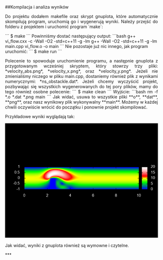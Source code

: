 ##Kompilacja i analiza wyników
<p align="justify">Do projektu dodałem makefile oraz skrypt gnuplota, które automatycznie skompilują program, uruchomią go i wygenerują wyniki.  
Należy przejść do folderu z projektem i uruchomić program `make`:</p>
```
$ make
```
Powinniśmy dostać następujący output:
```bash
g++ vi_flow.cxx -c -Wall -O2 -std=c++11 -g -lm
g++ -Wall -O2 -std=c++11 -g -lm main.cpp vi_flow.o -o main
```
Nie pozostaje już nic innego, jak program uruchomić:
```
$ make run
```
<p align="justify">Polecenie to spowoduje uruchomienie programu, a następnie gnuplota z przygotowanym wcześniej skryptem, który stowrzy trzy pliki: *velocity_abs.png*, *velocity_x.png*, oraz *velocity_y.png*. Jeżeli nie zmienialiśmy niczego w pliku main.cpp, dostaniemy również plik z wynikami numerycznymi: *ns_obstackle.dat*.  
Jeżeli chcemy wyczyścić projekt, pozbywając się wszystkich wygenerowanych do tej pory plików, mamy do tego również osobne polecenie:
```
$ make clean
```
Wyjście:
```bash
rm -f *.o *.dat *.png main
```
Jak widać, usuwa to wszystkie pliki **o**, **dat**, **png**, oraz nasz wynikowy plik wykonywalny **main**. Możemy w każdej chwili oczywiście wrócić do początku i ponownie projekt skompilować. 

Przykładowe wyniki wyglądają tak:

![velocity_abs](https://github.com/Dorrin93/mes-projekt/blob/master/sprawozdanie/velocity_abs.png?raw=true)
  
Jak widać, wyniki z gnuplota również są wymowne i czytelne.
</p> 
***